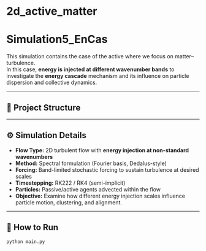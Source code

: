 # 2d_active_matter
# Simulation5_EnCas

This simulation contains the case 
of the active where we focus on matter–turbulence.  
In this case, **energy is injected at 
different wavenumber bands** to investigate 
the **energy cascade** mechanism and its 
influence on particle dispersion and collective dynamics.

---

## 📁 Project Structure

---

## ⚙️ Simulation Details

- **Flow Type:** 2D turbulent flow with **energy injection at non-standard wavenumbers**  
- **Method:** Spectral formulation (Fourier basis, Dedalus-style)  
- **Forcing:** Band-limited stochastic forcing to sustain turbulence at desired scales  
- **Timestepping:** RK222 / RK4 (semi-implicit)  
- **Particles:** Passive/active agents advected within the flow  
- **Objective:** Examine how different energy injection scales influence particle motion, clustering, and alignment.

---

## 🧠 How to Run

```bash
python main.py



